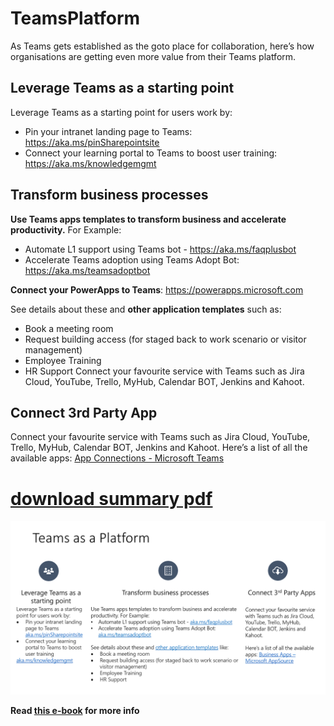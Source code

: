 # TeamsPlatform

As Teams gets established as the goto place for collaboration, here’s how organisations  are getting even more value from their Teams platform.

## Leverage Teams as a starting point 

Leverage Teams as a starting point for users work by: 
* Pin your intranet landing page to Teams: https://aka.ms/pinSharepointsite
* Connect your learning portal to Teams to boost user training: https://aka.ms/knowledgemgmt
	
## Transform business processes 
**Use Teams apps templates to transform business and accelerate productivity.** For Example:
*	Automate L1 support using Teams bot - https://aka.ms/faqplusbot 
*	Accelerate Teams adoption using Teams Adopt Bot: https://aka.ms/teamsadoptbot

**Connect your PowerApps to Teams**: https://powerapps.microsoft.com

See details about these and **other application templates** such as:
*	Book a meeting room
*	Request building access (for staged back to work scenario or visitor management)
*	Employee Training
*	HR Support	Connect your favourite service with Teams such as Jira Cloud, YouTube, Trello, MyHub, Calendar BOT, Jenkins and Kahoot.

## Connect 3rd Party App
	
Connect your favourite service with Teams such as Jira Cloud, YouTube, Trello, MyHub, Calendar BOT, Jenkins and Kahoot. 
Here’s a list of all the available apps: [App Connections - Microsoft Teams](https://appsource.microsoft.com/en-AU/marketplace/apps?product=teams)

# [download summary pdf](https://github.com/EasySecOps/TeamsPlatform/raw/main/TeamsPlatform.pdf)

![Teams as a Platform](https://github.com/EasySecOps/TeamsPlatform/blob/main/TeamsPlatform.png?raw=true)

**Read [this e-book](https://info.microsoft.com/ww-landing-3-ways-to-integrate-Teams-apps-into-your-business.html) for more info**
